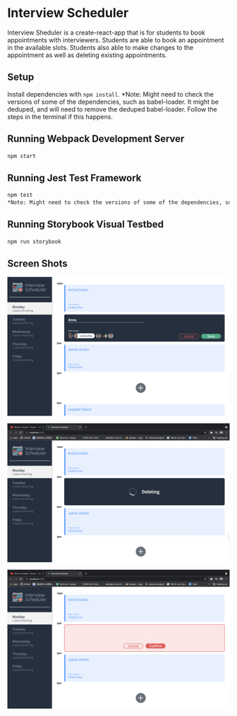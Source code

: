 # Interview Scheduler

Interview Sheduler is a create-react-app that is for students to book appointments with interviewers. Students are able to book an appointment in the available slots. Students also able to make changes to the appointment as well as deleting existing appointments.

## Setup

Install dependencies with `npm install`.
*Note: Might need to check the versions of some of the dependencies, such as babel-loader. It might be deduped, and will need to remove the deduped babel-loader. Follow the steps in the terminal if this happens.

## Running Webpack Development Server

```sh
npm start
```

## Running Jest Test Framework

```sh
npm test
*Note: Might need to check the versions of some of the dependencies, such as babel-loader. It might be deduped, and will need to remove the deduped babel-loader. Follow the steps in the terminal if this happens.
```

## Running Storybook Visual Testbed

```sh
npm run storybook
```

## Screen Shots

!['Booking Appointment'](https://github.com/hlai16/scheduler/blob/master/docs/Booking%20Appointment%20Form.png?raw=true)

!['Deleting Appointment'](https://github.com/hlai16/scheduler/blob/master/docs/Deleting%20Appointment.png?raw=true)

!['Confirmation'](https://github.com/hlai16/scheduler/blob/master/docs/Confirmation.png?raw=true)


